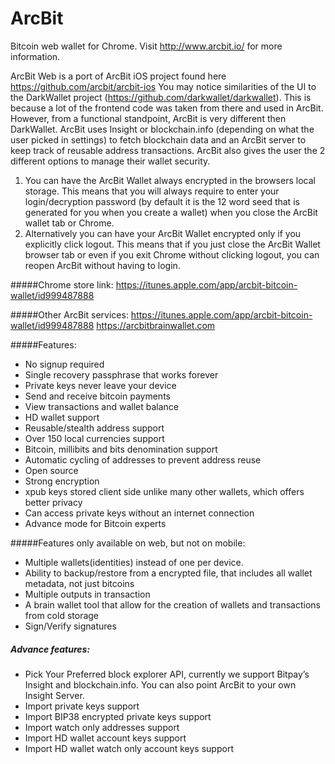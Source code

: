 ArcBit
===========
Bitcoin web wallet for Chrome. Visit http://www.arcbit.io/ for more information.


ArcBit Web is a port of ArcBit iOS project found here https://github.com/arcbit/arcbit-ios
You may notice similarities of the UI to the DarkWallet project (https://github.com/darkwallet/darkwallet). This is because a lot of the frontend code was taken from there and used in ArcBit. However, from a functional standpoint, ArcBit is very different then DarkWallet. ArcBit uses Insight or blockchain.info (depending on what the user picked in settings) to fetch blockchain data and an ArcBit server to keep track of reusable address transactions. ArcBit also gives the user the 2 different options to manage their wallet security.
1. You can have the ArcBit Wallet always encrypted in the browsers local storage. This means that you will always require to enter your login/decryption password (by default it is the 12 word seed that is generated for you when you create a wallet) when you close the ArcBit wallet tab or Chrome.
2. Alternatively you can have your ArcBit Wallet encrypted only if you explicitly click logout. This means that if you just close the ArcBit Wallet browser tab or even if you exit Chrome without clicking logout, you can reopen ArcBit without having to login.

#####Chrome store link:
https://itunes.apple.com/app/arcbit-bitcoin-wallet/id999487888

#####Other ArcBit services:
https://itunes.apple.com/app/arcbit-bitcoin-wallet/id999487888
https://arcbitbrainwallet.com

#####Features:
- No signup required
- Single recovery passphrase that works forever
- Private keys never leave your device
- Send and receive bitcoin payments
- View transactions and wallet balance
- HD wallet support
- Reusable/stealth address support
- Over 150 local currencies support
- Bitcoin, millibits and bits denomination support
- Automatic cycling of addresses to prevent address reuse
- Open source
- Strong encryption
- xpub keys stored client side unlike many other wallets, which offers better privacy
- Can access private keys without an internet connection
- Advance mode for Bitcoin experts


#####Features only available on web, but not on mobile:
- Multiple wallets(identities) instead of one per device.
- Ability to backup/restore from a encrypted file, that includes all wallet metadata, not just bitcoins
- Multiple outputs in transaction
- A brain wallet tool that allow for the creation of wallets and transactions from cold storage
- Sign/Verify signatures

##### Advance features:
- Pick Your Preferred block explorer API, currently we support Bitpay’s Insight and blockchain.info. You can also point ArcBit to your own Insight Server.
- Import private keys support
- Import BIP38 encrypted private keys support
- Import watch only addresses support
- Import HD wallet account keys support
- Import HD wallet watch only account keys support

